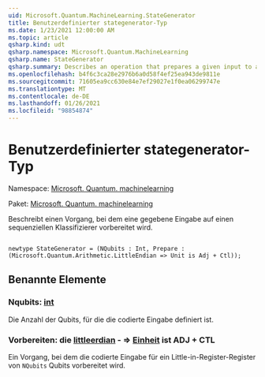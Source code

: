```yaml
---
uid: Microsoft.Quantum.MachineLearning.StateGenerator
title: Benutzerdefinierter stategenerator-Typ
ms.date: 1/23/2021 12:00:00 AM
ms.topic: article
qsharp.kind: udt
qsharp.namespace: Microsoft.Quantum.MachineLearning
qsharp.name: StateGenerator
qsharp.summary: Describes an operation that prepares a given input to a sequential classifier.
ms.openlocfilehash: b4f6c3ca28e2976b6a0d58f4ef25ea943de9811e
ms.sourcegitcommit: 71605ea9cc630e84e7ef29027e1f0ea06299747e
ms.translationtype: MT
ms.contentlocale: de-DE
ms.lasthandoff: 01/26/2021
ms.locfileid: "98854874"
---
```

# <a name="stategenerator-user-defined-type"></a>Benutzerdefinierter stategenerator-Typ

Namespace: [Microsoft. Quantum. machinelearning](xref:Microsoft.Quantum.MachineLearning)

Paket: [Microsoft. Quantum. machinelearning](https://nuget.org/packages/Microsoft.Quantum.MachineLearning)


Beschreibt einen Vorgang, bei dem eine gegebene Eingabe auf einen sequenziellen Klassifizierer vorbereitet wird.

```qsharp

newtype StateGenerator = (NQubits : Int, Prepare : (Microsoft.Quantum.Arithmetic.LittleEndian => Unit is Adj + Ctl));
```



## <a name="named-items"></a>Benannte Elemente

### <a name="nqubits--int"></a>Nqubits: [int](xref:microsoft.quantum.lang-ref.int)

Die Anzahl der Qubits, für die die codierte Eingabe definiert ist.
### <a name="prepare--littleendian--unit--is-adj--ctl"></a>Vorbereiten: die [littleerdian](xref:Microsoft.Quantum.Arithmetic.LittleEndian) - => [Einheit](xref:microsoft.quantum.lang-ref.unit)  ist ADJ + CTL

Ein Vorgang, bei dem die codierte Eingabe für ein Little-in-Register-Register von `NQubits` Qubits vorbereitet wird.